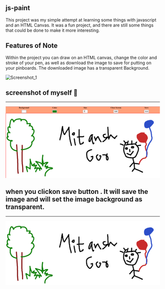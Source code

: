 js-paint
---------------------------
This project was my simple attempt at learning some things with javascript and an HTML Canvas. It was a fun project, and there are still some things that could be done to make it more interesting.

Features of Note
-------------------------
Within the project you can draw on an HTML canvas, change the color and stroke of your pen, as well as download the image to save for putting on your pinboards.
The downloaded image has a transparent Background.


![Screenshot_1](https://user-images.githubusercontent.com/76811812/128863438-78cb3b1f-0eb6-4144-bdea-543c6c9f6942.png)


## screenshot of myself 🤣
------------
![Screenshot_1](https://github.com/MitanshGor/PaintApp/blob/main/Screenshot_1.png)


## when you clickon save button . It will save the image and will set the image background as transparent.
-------------
![Screenshot_1](https://github.com/MitanshGor/PaintApp/blob/main/canvas-image%20(1).png)

